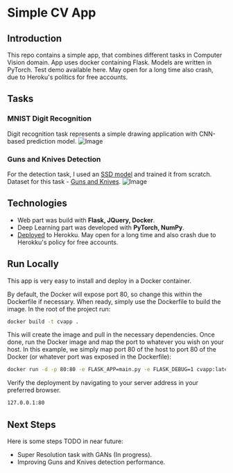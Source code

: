 # Simple CV App

## Introduction
This repo contains a simple app, that combines different tasks in Computer Vision domain. App uses docker containing Flask. Models are written in PyTorch. Test demo available here. May open for a long time also crash, due to Heroku's politics for free accounts.

## Tasks
### MNIST Digit Recognition
Digit recognition task represents a simple drawing application with CNN-based prediction model.
![Image]('/assets/mnist.jpg')

### Guns and Knives Detection
For the detection task, I used an [SSD model](https://arxiv.org/abs/1512.02325) and trained it from scratch.
Dataset for this task - [Guns and Knives](https://github.com/ari-dasci/OD-WeaponDetection/tree/master/Weapons%20and%20similar%20handled%20objects).
![Image]('/assets/gun.jpg')
## Technologies
- Web part was build with **Flask, JQuery, Docker**.
- Deep Learning part was developed with **PyTorch, NumPy**.
- [Deployed](https://evening-ravine-67035.herokuapp.com/) to Herokku. May open for a long time and also crash due to Herokku's policy for free accounts.

## Run Locally
This app is very easy to install and deploy in a Docker container.

By default, the Docker will expose port 80, so change this within the Dockerfile if necessary. When ready, simply use the Dockerfile to build the image.
In the root of the project run:
```sh
docker build -t cvapp .
```
This will create the image and pull in the necessary dependencies.
Once done, run the Docker image and map the port to whatever you wish on your host. In this example, we simply map port 80 of the host to port 80 of the Docker (or whatever port was exposed in the Dockerfile):

```sh
docker run -d -p 80:80 -e FLASK_APP=main.py -e FLASK_DEBUG=1 cvapp:latest flask run --host=0.0.0.0 --port=80
```
Verify the deployment by navigating to your server address in your preferred browser.
```sh
127.0.0.1:80
```
## Next Steps
Here is some steps TODO in near future:
- Super Resolution task with GANs (In progress).
- Improving Guns and Knives detection performance.

